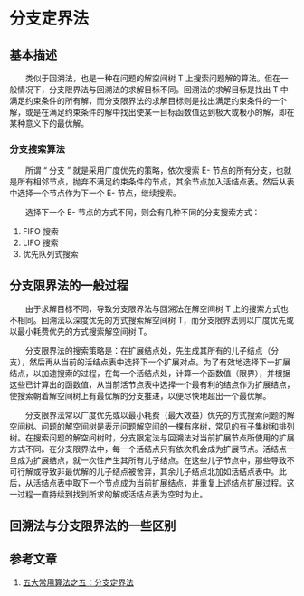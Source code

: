 #  分支定界法

## 基本描述

　　类似于回溯法，也是一种在问题的解空间树 T 上搜索问题解的算法。但在一般情况下，分支限界法与回溯法的求解目标不同。回溯法的求解目标是找出 T 中满足约束条件的所有解，而分支限界法的求解目标则是找出满足约束条件的一个解，或是在满足约束条件的解中找出使某一目标函数值达到极大或极小的解，即在某种意义下的最优解。

### 分支搜索算法

　　所谓 “ 分支 ” 就是采用广度优先的策略，依次搜索 E- 节点的所有分支，也就是所有相邻节点，抛弃不满足约束条件的节点，其余节点加入活结点表。然后从表中选择一个节点作为下一个 E- 节点，继续搜索。

　　选择下一个 E- 节点的方式不同，则会有几种不同的分支搜索方式：

1. FIFO 搜索
2. LIFO 搜索
3. 优先队列式搜索

## 分支限界法的一般过程

　　由于求解目标不同，导致分支限界法与回溯法在解空间树 T 上的搜索方式也不相同。回溯法以深度优先的方式搜索解空间树 T，而分支限界法则以广度优先或以最小耗费优先的方式搜索解空间树 T。

　　分支限界法的搜索策略是：在扩展结点处，先生成其所有的儿子结点（分支），然后再从当前的活结点表中选择下一个扩展对点。为了有效地选择下一扩展结点，以加速搜索的过程，在每一个活结点处，计算一个函数值（限界），并根据这些已计算出的函数值，从当前活节点表中选择一个最有利的结点作为扩展结点，使搜索朝着解空间树上有最优解的分支推进，以便尽快地超出一个最优解。

　　分支限界法常以广度优先或以最小耗费（最大效益）优先的方式搜索问题的解空间树。问题的解空间树是表示问题解空间的一棵有序树，常见的有子集树和排列树。在搜索问题的解空间树时，分支限定法与回溯法对当前扩展节点所使用的扩展方式不同。在分支限界法中，每一个活结点只有依次机会成为扩展节点。活结点一旦成为扩展结点，就一次性产生其所有儿子结点。在这些儿子节点中，那些导致不可行解或导致非最优解的儿子结点被舍弃，其余儿子结点北加如活结点表中。此后，从活结点表中取下一个节点成为当前扩展结点，并重复上述结点扩展过程。这一过程一直持续到找到所求的解或活结点表为空时为止。

## 回溯法与分支限界法的一些区别



## 参考文章

1. [五大常用算法之五：分支定界法](https://www.cnblogs.com/steven_oyj/archive/2010/05/22/1741378.html)
